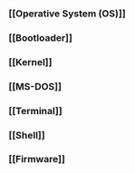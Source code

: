 ### [[Operative System (OS)]]
### [[Bootloader]]
### [[Kernel]]
### [[MS-DOS]]
### [[Terminal]]
### [[Shell]]
### [[Firmware]]

